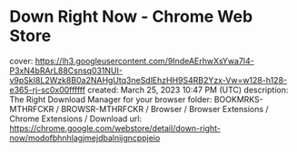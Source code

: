 # Down Right Now - Chrome Web Store

cover: https://lh3.googleusercontent.com/9IndeAErhwXsYwa7l4-P3xN4bRArL88Csnsq031NUI-v9pSkI8L2Wzk8B0a2NAHgUtq3neSdlEhzHH9S4RB2Yzx-Vw=w128-h128-e365-rj-sc0x00ffffff
created: March 25, 2023 10:47 PM (UTC)
description: The Right Download Manager for your browser
folder: BOOKMRKS-MTHRFCKR / BROWSR-MTHRFCKR / Browser / Browser Extensions / Chrome Extensions / Download
url: https://chrome.google.com/webstore/detail/down-right-now/modofbhnhlagjmejdbalnijgncppjeio